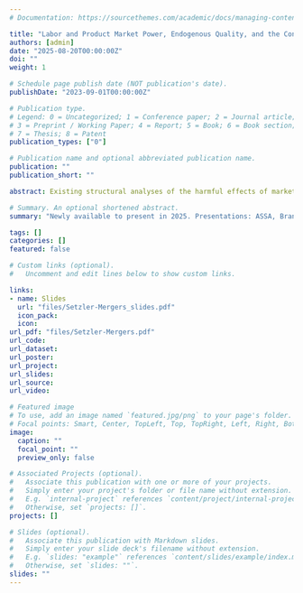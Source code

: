 ```yaml
---
# Documentation: https://sourcethemes.com/academic/docs/managing-content/

title: "Labor and Product Market Power, Endogenous Quality, and the Consolidation of the US Hospital Industry"
authors: [admin]
date: "2025-08-20T00:00:00Z"
doi: ""
weight: 1

# Schedule page publish date (NOT publication's date).
publishDate: "2023-09-01T00:00:00Z"

# Publication type.
# Legend: 0 = Uncategorized; 1 = Conference paper; 2 = Journal article;
# 3 = Preprint / Working Paper; 4 = Report; 5 = Book; 6 = Book section;
# 7 = Thesis; 8 = Patent
publication_types: ["0"]

# Publication name and optional abbreviated publication name.
publication: ""
publication_short: ""

abstract: Existing structural analyses of the harmful effects of market consolidation focus on either product or labor markets in isolation, ignoring that product market competitors often compete for workers as well. This paper develops a unified framework for merger evaluation, finding that firms' simultaneous exercise of oligopoly power in the product market and oligopsony power in the labor market amplifies the harm from mergers to both consumers and workers. The model also demonstrates how merger-induced gains in labor market power incentivize firms to reduce product quality, highlighting an additional channel for consumer harm. The model's predictions are tested and quantified in the context of the recent consolidation of the US hospital industry. Linking panel data from several sources on all US hospitals from 1996-2022, a difference-in-differences design is estimated for nearly 150 high-concentration within-market mergers. Hospital mergers significantly reduce patient volume, increase prices, reduce employment, lower wages, and deteriorate quality of care, resulting in higher patient mortality. After recovering the structural parameters, the estimated model replicates observed merger impacts. Counterfactual exercises reveal that ignoring increased labor (product) concentration would lead one to under-predict the harm of mergers to consumers (workers). 

# Summary. An optional shortened abstract.
summary: "Newly available to present in 2025. Presentations: ASSA, Brandeis, Cornell, Leuven, Michigan, MIT, NBER Megafirms, Ohio State, Princeton, Stanford, UEA. *NBER Working Paper now available.*"

tags: []
categories: []
featured: false

# Custom links (optional).
#   Uncomment and edit lines below to show custom links.

links: 
- name: Slides
  url: "files/Setzler-Mergers_slides.pdf"
  icon_pack:
  icon:
url_pdf: "files/Setzler-Mergers.pdf"
url_code:
url_dataset:
url_poster:
url_project:
url_slides:
url_source:
url_video:

# Featured image
# To use, add an image named `featured.jpg/png` to your page's folder. 
# Focal points: Smart, Center, TopLeft, Top, TopRight, Left, Right, BottomLeft, Bottom, BottomRight.
image:
  caption: ""
  focal_point: ""
  preview_only: false

# Associated Projects (optional).
#   Associate this publication with one or more of your projects.
#   Simply enter your project's folder or file name without extension.
#   E.g. `internal-project` references `content/project/internal-project/index.md`.
#   Otherwise, set `projects: []`.
projects: []

# Slides (optional).
#   Associate this publication with Markdown slides.
#   Simply enter your slide deck's filename without extension.
#   E.g. `slides: "example"` references `content/slides/example/index.md`.
#   Otherwise, set `slides: ""`.
slides: ""
---
```

